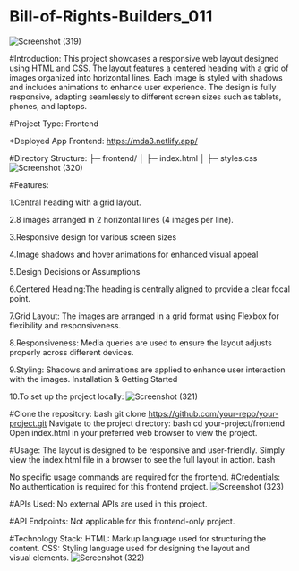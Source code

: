 # Bill-of-Rights-Builders_011
![Screenshot (319)](https://github.com/user-attachments/assets/be1dcccf-574b-47e6-b9be-23c8dbf12df5)


#Introduction: This project showcases a responsive web layout designed using HTML and CSS. The layout features a centered heading with a grid of images organized into horizontal lines. Each image is styled with shadows and includes animations to enhance user experience. The design is fully responsive, adapting seamlessly to different screen sizes such as tablets, phones, and laptops.

#Project Type: Frontend

*Deployed App Frontend: https://mda3.netlify.app/

#Directory Structure: ├─ frontend/ │ ├─ index.html │ ├─ styles.css
![Screenshot (320)](https://github.com/user-attachments/assets/8dd1186e-44a6-41e6-8596-9bdd9ade0f4f)

#Features:

1.Central heading with a grid layout.

2.8 images arranged in 2 horizontal lines (4 images per line). 

3.Responsive design for various screen sizes 

4.Image shadows and hover animations for enhanced visual appeal

5.Design Decisions or Assumptions 

6.Centered Heading:The heading is centrally aligned to provide a clear focal point.

7.Grid Layout: The images are arranged in a grid format using Flexbox for flexibility and responsiveness. 

8.Responsiveness: Media queries are used to ensure the layout adjusts properly across different devices.

9.Styling: Shadows and animations are applied to enhance user interaction with the images. Installation & Getting Started 

10.To set up the project locally:
![Screenshot (321)](https://github.com/user-attachments/assets/344efa0c-598e-467e-81a3-4609fb4e7b3f)



#Clone the repository: bash git clone https://github.com/your-repo/your-project.git Navigate to the project directory: bash cd your-project/frontend Open index.html in your preferred web browser to view the project.

#Usage: The layout is designed to be responsive and user-friendly. Simply view the index.html file in a browser to see the full layout in action. bash

No specific usage commands are required for the frontend.
#Credentials: No authentication is required for this frontend project.
![Screenshot (323)](https://github.com/user-attachments/assets/593d5955-4e6b-4110-91b2-9266e078fd60)


#APIs Used: No external APIs are used in this project.

#API Endpoints: Not applicable for this frontend-only project.

#Technology Stack: HTML: Markup language used for structuring the content. CSS: Styling language used for designing the layout and visual elements.
![Screenshot (322)](https://github.com/user-attachments/assets/d3ec8d1e-697f-4d13-aac0-9d66f06d46aa)

